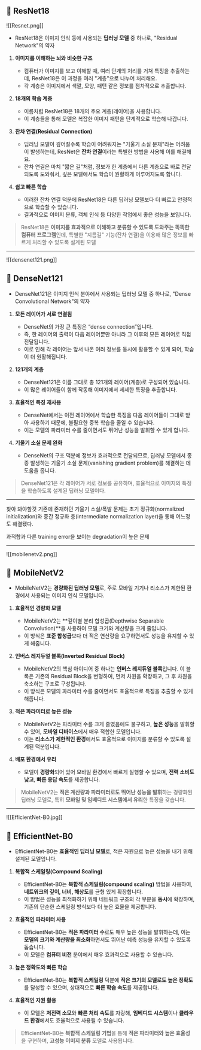 ## 📌 ResNet18
![[Resnet.png]]
- ResNet18은 이미지 인식 등에 사용되는 **딥러닝 모델** 중 하나로, "Residual Network"의 약자

1. **이미지를 이해하는 뇌와 비슷한 구조**
    - 컴퓨터가 이미지를 보고 이해할 때, 여러 단계의 처리를 거쳐 특징을 추출하는데, ResNet18은 이 과정을 여러 "계층"으로 나누어 처리해요.
    - 각 계층은 이미지에서 색깔, 모양, 패턴 같은 정보를 점차적으로 추출합니다.
    
2. **18개의 학습 계층**
    - 이름처럼 ResNet18은 18개의 주요 계층(레이어)을 사용합니다.
    - 이 계층들을 통해 모델은 복잡한 이미지 패턴을 단계적으로 학습해 나갑니다.
    
3. **잔차 연결(Residual Connection)**
    - 딥러닝 모델이 깊어질수록 학습이 어려워지는 "기울기 소실 문제"라는 어려움이 발생하는데, ResNet은 **잔차 연결**이라는 특별한 방법을 사용해 이를 해결해요.
    - 잔차 연결은 마치 "짧은 길"처럼, 정보가 한 계층에서 다른 계층으로 바로 전달되도록 도와줘서, 깊은 모델에서도 학습이 원활하게 이루어지도록 합니다.
    
4. **쉽고 빠른 학습**
    - 이러한 잔차 연결 덕분에 ResNet18은 다른 딥러닝 모델보다 더 빠르고 안정적으로 학습할 수 있습니다.
    - 결과적으로 이미지 분류, 객체 인식 등 다양한 작업에서 좋은 성능을 보입니다.


> ResNet18은 **이미지를 효과적으로 이해하고 분류할 수 있도록 도와주는 똑똑한 컴퓨터 프로그램**인데, 특별한 "지름길" 기능(잔차 연결)을 이용해 많은 정보를 빠르게 처리할 수 있도록 설계된 모델

---
![[densenet121.png]]
## 📌 DenseNet121
- DenseNet121은 이미지 인식 분야에서 사용되는 딥러닝 모델 중 하나로, "Dense Convolutional Network"의 약자

1. **모든 레이어가 서로 연결됨**
    - DenseNet의 가장 큰 특징은 “dense connection”입니다.
    - 즉, 한 레이어의 출력이 다음 레이어뿐만 아니라 그 이후의 모든 레이어로 직접 전달됩니다.
    - 이로 인해 각 레이어는 앞서 나온 여러 정보를 동시에 활용할 수 있게 되어, 학습이 더 원활해집니다.
    
2. **121개의 계층**
    - DenseNet121은 이름 그대로 총 121개의 레이어(계층)로 구성되어 있습니다.
    - 이 많은 레이어들이 함께 작동해 이미지에서 세세한 특징을 추출합니다.
    
3. **효율적인 특징 재사용**
    - DenseNet에서는 이전 레이어에서 학습한 특징을 다음 레이어들이 그대로 받아 사용하기 때문에, 불필요한 중복 학습을 줄일 수 있습니다.
    - 이는 모델의 파라미터 수를 줄이면서도 뛰어난 성능을 발휘할 수 있게 합니다.
    
4. **기울기 소실 문제 완화**
    - DenseNet의 구조 덕분에 정보가 효과적으로 전달되므로, 딥러닝 모델에서 종종 발생하는 기울기 소실 문제(vanishing gradient problem)를 해결하는 데 도움을 줍니다.


> DenseNet121은 각 레이어가 서로 정보를 공유하며, 효율적으로 이미지의 특징을 학습하도록 설계된 딥러닝 모델이다. 

---

찾아 봐야할것
기존에 존재하던 기울기 소실/폭발 문제는 초기 정규화(normalized initialization)와 중간 정규화 층(intermediate normalization layer)을 통해 어느정도 해결됐다.

과적합과 다른 training error을 보이는 degradation이 높은 문제

---
![[mobilenetv2.png]]
## 📌 **MobileNetV2**

- MobileNetV2는 **경량화된 딥러닝 모델**로, 주로 모바일 기기나 리소스가 제한된 환경에서 사용되는 이미지 인식 모델입니다.

1. **효율적인 경량화 모델**
    - MobileNetV2는 **깊이별 분리 합성곱(Depthwise Separable Convolution)**을 사용하여 모델 크기와 계산량을 크게 줄입니다.
    - 이 방식은 **표준 합성곱**보다 더 적은 연산량을 요구하면서도 성능을 유지할 수 있게 해줍니다.
    
2. **인버스 레지듀얼 블록(Inverted Residual Block)**
    - MobileNetV2의 핵심 아이디어 중 하나는 **인버스 레지듀얼 블록**입니다. 이 블록은 기존의 Residual Block을 변형하여, 먼저 차원을 확장하고, 그 후 차원을 축소하는 구조로 구성됩니다.
    - 이 방식은 모델의 파라미터 수를 줄이면서도 효율적으로 특징을 추출할 수 있게 해줍니다.
    
3. **적은 파라미터로 높은 성능**
    - MobileNetV2는 파라미터 수를 크게 줄였음에도 불구하고, **높은 성능**을 발휘할 수 있어, **모바일 디바이스**에서 매우 적합한 모델입니다.
    - 이는 **리소스가 제한적인 환경**에서도 효율적으로 이미지를 분류할 수 있도록 설계된 덕분입니다.
    
4. **배포 환경에서 유리**
    - 모델이 **경량화**되어 있어 모바일 환경에서 빠르게 실행할 수 있으며, **전력 소비도 낮고**, **빠른 응답 속도**를 제공합니다.

> MobileNetV2는 **적은 계산량과 파라미터로도 뛰어난 성능을 발휘**하는 경량화된 딥러닝 모델로, 특히 **모바일 및 임베디드 시스템에서 유리**한 특징을 갖습니다.

---
![[EfficientNet-B0.jpg]]
## 📌 **EfficientNet-B0**

- EfficientNet-B0는 **효율적인 딥러닝 모델**로, 적은 자원으로 높은 성능을 내기 위해 설계된 모델입니다.

1. **복합적 스케일링(Compound Scaling)**
    - EfficientNet-B0는 **복합적 스케일링(compound scaling)** 방법을 사용하여, **네트워크의 깊이, 너비, 해상도**를 균형 있게 확장합니다.
    - 이 방법은 성능을 최적화하기 위해 네트워크 구조의 각 부분을 **동시**에 확장하며, 기존의 단순한 스케일링 방식보다 더 높은 효율을 제공합니다.
    
2. **효율적인 파라미터 사용**
    - EfficientNet-B0는 **적은 파라미터 수**로도 매우 높은 성능을 발휘하는데, 이는 **모델의 크기와 계산량을 최소화**하면서도 뛰어난 예측 성능을 유지할 수 있도록 돕습니다.
    - 이 모델은 **컴퓨터 비전** 분야에서 매우 효과적으로 사용할 수 있습니다.
    
3. **높은 정확도와 빠른 학습**
    - EfficientNet-B0는 **복합적 스케일링** 덕분에 **작은 크기의 모델로도 높은 정확도**를 달성할 수 있으며, 상대적으로 **빠른 학습 속도**를 제공합니다.
    
4. **효율적인 자원 활용**
    - 이 모델은 **저전력 소모**와 **빠른 처리 속도**를 자랑해, **임베디드 시스템**이나 **클라우드 환경**에서도 효율적으로 사용될 수 있습니다.

> EfficientNet-B0는 **복합적 스케일링 기법**을 통해 **적은 파라미터와 높은 효율성**을 구현하며, **고성능 이미지 분류** 모델로 사용됩니다.